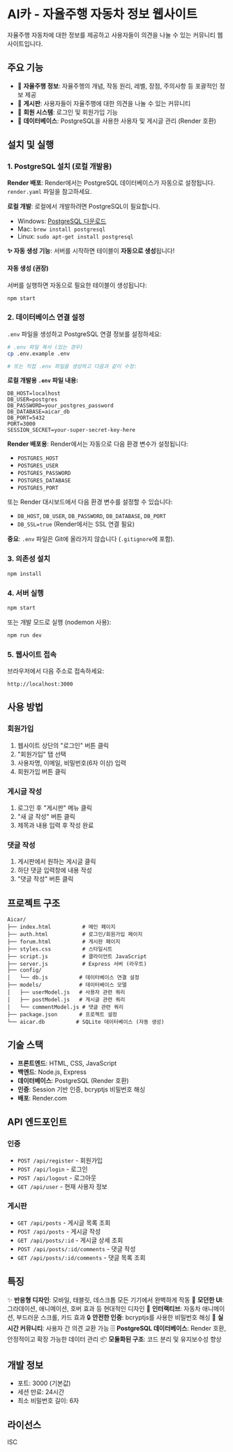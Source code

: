 # AI카 - 자율주행 자동차 정보 웹사이트

자율주행 자동차에 대한 정보를 제공하고 사용자들이 의견을 나눌 수 있는 커뮤니티 웹사이트입니다.

## 주요 기능

- 📱 **자율주행 정보**: 자율주행의 개념, 작동 원리, 레벨, 장점, 주의사항 등 포괄적인 정보 제공
- 💬 **게시판**: 사용자들이 자율주행에 대한 의견을 나눌 수 있는 커뮤니티
- 🔐 **회원 시스템**: 로그인 및 회원가입 기능
- 💾 **데이터베이스**: PostgreSQL을 사용한 사용자 및 게시글 관리 (Render 호환)

## 설치 및 실행

### 1. PostgreSQL 설치 (로컬 개발용)

**Render 배포**: Render에서는 PostgreSQL 데이터베이스가 자동으로 설정됩니다. `render.yaml` 파일을 참고하세요.

**로컬 개발**: 로컬에서 개발하려면 PostgreSQL이 필요합니다.

- Windows: [PostgreSQL 다운로드](https://www.postgresql.org/download/windows/)
- Mac: `brew install postgresql`
- Linux: `sudo apt-get install postgresql`

**✨ 자동 생성 기능**: 서버를 시작하면 테이블이 **자동으로 생성**됩니다!

#### 자동 생성 (권장)
서버를 실행하면 자동으로 필요한 테이블이 생성됩니다:
```bash
npm start
```

### 2. 데이터베이스 연결 설정

`.env` 파일을 생성하고 PostgreSQL 연결 정보를 설정하세요:

```bash
# .env 파일 복사 (있는 경우)
cp .env.example .env

# 또는 직접 .env 파일을 생성하고 다음과 같이 수정:
```

**로컬 개발용 `.env` 파일 내용:**
```env
DB_HOST=localhost
DB_USER=postgres
DB_PASSWORD=your_postgres_password
DB_DATABASE=aicar_db
DB_PORT=5432
PORT=3000
SESSION_SECRET=your-super-secret-key-here
```

**Render 배포용**: 
Render에서는 자동으로 다음 환경 변수가 설정됩니다:
- `POSTGRES_HOST`
- `POSTGRES_USER`
- `POSTGRES_PASSWORD`
- `POSTGRES_DATABASE`
- `POSTGRES_PORT`

또는 Render 대시보드에서 다음 환경 변수를 설정할 수 있습니다:
- `DB_HOST`, `DB_USER`, `DB_PASSWORD`, `DB_DATABASE`, `DB_PORT`
- `DB_SSL=true` (Render에서는 SSL 연결 필요)

**중요**: `.env` 파일은 Git에 올라가지 않습니다 (`.gitignore`에 포함).

### 3. 의존성 설치

```bash
npm install
```

### 4. 서버 실행

```bash
npm start
```

또는 개발 모드로 실행 (nodemon 사용):

```bash
npm run dev
```

### 5. 웹사이트 접속

브라우저에서 다음 주소로 접속하세요:
```
http://localhost:3000
```

## 사용 방법

### 회원가입
1. 웹사이트 상단의 "로그인" 버튼 클릭
2. "회원가입" 탭 선택
3. 사용자명, 이메일, 비밀번호(6자 이상) 입력
4. 회원가입 버튼 클릭

### 게시글 작성
1. 로그인 후 "게시판" 메뉴 클릭
2. "새 글 작성" 버튼 클릭
3. 제목과 내용 입력 후 작성 완료

### 댓글 작성
1. 게시판에서 원하는 게시글 클릭
2. 하단 댓글 입력창에 내용 작성
3. "댓글 작성" 버튼 클릭

## 프로젝트 구조

```
Aicar/
├── index.html          # 메인 페이지
├── auth.html           # 로그인/회원가입 페이지
├── forum.html          # 게시판 페이지
├── styles.css          # 스타일시트
├── script.js           # 클라이언트 JavaScript
├── server.js           # Express 서버 (라우트)
├── config/
│   └── db.js          # 데이터베이스 연결 설정
├── models/            # 데이터베이스 모델
│   ├── userModel.js   # 사용자 관련 쿼리
│   ├── postModel.js   # 게시글 관련 쿼리
│   └── commentModel.js # 댓글 관련 쿼리
├── package.json       # 프로젝트 설정
└── aicar.db          # SQLite 데이터베이스 (자동 생성)
```

## 기술 스택

- **프론트엔드**: HTML, CSS, JavaScript
- **백엔드**: Node.js, Express
- **데이터베이스**: PostgreSQL (Render 호환)
- **인증**: Session 기반 인증, bcryptjs 비밀번호 해싱
- **배포**: Render.com

## API 엔드포인트

### 인증
- `POST /api/register` - 회원가입
- `POST /api/login` - 로그인
- `POST /api/logout` - 로그아웃
- `GET /api/user` - 현재 사용자 정보

### 게시판
- `GET /api/posts` - 게시글 목록 조회
- `POST /api/posts` - 게시글 작성
- `GET /api/posts/:id` - 게시글 상세 조회
- `POST /api/posts/:id/comments` - 댓글 작성
- `GET /api/posts/:id/comments` - 댓글 목록 조회

## 특징

✨ **반응형 디자인**: 모바일, 태블릿, 데스크톱 모든 기기에서 완벽하게 작동
🎨 **모던한 UI**: 그라데이션, 애니메이션, 호버 효과 등 현대적인 디자인
🚗 **인터랙티브**: 자동차 애니메이션, 부드러운 스크롤, 카드 효과
🔒 **안전한 인증**: bcryptjs를 사용한 비밀번호 해싱
💬 **실시간 커뮤니티**: 사용자 간 의견 교환 가능
🗄️ **PostgreSQL 데이터베이스**: Render 호환, 안정적이고 확장 가능한 데이터 관리
📦 **모듈화된 구조**: 코드 분리 및 유지보수성 향상

## 개발 정보

- 포트: 3000 (기본값)
- 세션 만료: 24시간
- 최소 비밀번호 길이: 6자

## 라이선스

ISC

